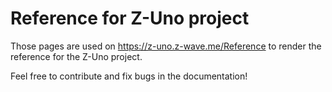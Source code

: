 # Reference for Z-Uno project

Those pages are used on https://z-uno.z-wave.me/Reference to render the
reference for the Z-Uno project.

Feel free to contribute and fix bugs in the documentation!
